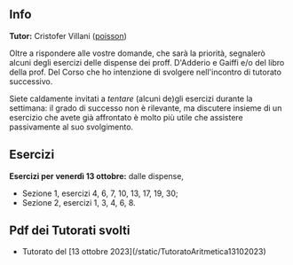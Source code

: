 ## Info

**Tutor:** Cristofer Villani ([poisson](https://poisson.phc.dm.unipi.it/~cvillani)) 

Oltre a rispondere alle vostre domande, che sarà la priorità, segnalerò alcuni degli esercizi delle dispense dei proff. D'Adderio e Gaiffi e/o del libro della prof. Del Corso che ho intenzione di svolgere nell'incontro di tutorato successivo. 

Siete caldamente invitati a *tentare* (alcuni de)gli esercizi durante la settimana: il grado di successo non è rilevante, ma discutere insieme di un esercizio che avete già affrontato è molto più utile che assistere passivamente al suo svolgimento. 

## Esercizi

**Esercizi per venerdì 13 ottobre:** dalle dispense, 
<ul>
<li> Sezione 1, esercizi 4, 6, 7, 10, 13, 17, 19, 30;
<li> Sezione 2, esercizi 1, 3, 4, 6, 8.
</ul>

## Pdf dei Tutorati svolti

<ul>
<li> Tutorato del [13 ottobre 2023](/static/TutoratoAritmetica13102023)
</ul>
